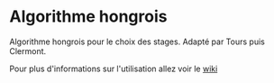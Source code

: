 # Algorithme hongrois

Algorithme hongrois pour le choix des stages. 
Adapté par Tours puis Clermont.

Pour plus d'informations sur l'utilisation allez voir le [wiki](https://github.com/Propoflow/AlgHongr/wiki)
